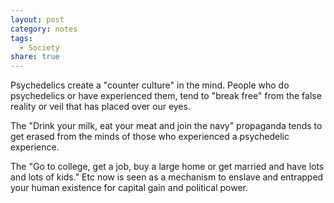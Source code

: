 ```yaml
---
layout: post
category: notes
tags:
  - Society
share: true
---
```

Psychedelics create a "counter culture" in the mind. People who do psychedelics or have experienced them, tend to "break free" from the false reality or veil that has placed over our eyes. 

The "Drink your milk, eat your meat and join the navy" propaganda tends to get erased from the minds of those who experienced a psychedelic experience. 

The "Go to college, get a job, buy a large home or get married and have lots and lots of kids." Etc now is seen as a mechanism to enslave and entrapped your human existence for capital gain and political power.